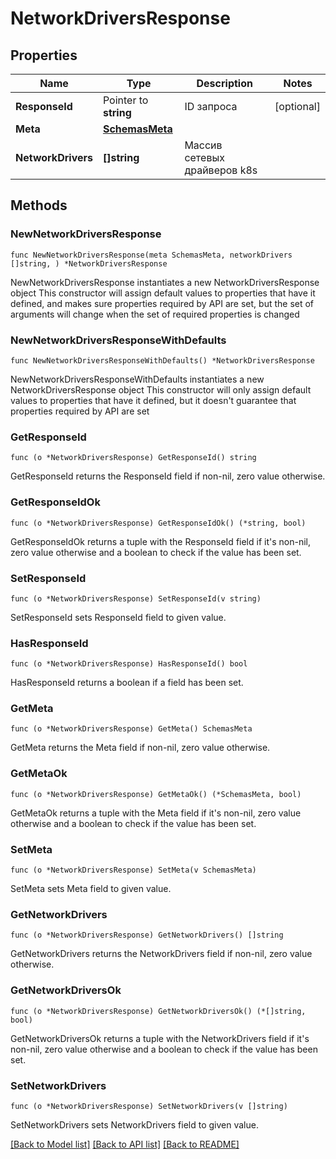 # NetworkDriversResponse

## Properties

Name | Type | Description | Notes
------------ | ------------- | ------------- | -------------
**ResponseId** | Pointer to **string** | ID запроса | [optional] 
**Meta** | [**SchemasMeta**](SchemasMeta.md) |  | 
**NetworkDrivers** | **[]string** | Массив сетевых драйверов k8s | 

## Methods

### NewNetworkDriversResponse

`func NewNetworkDriversResponse(meta SchemasMeta, networkDrivers []string, ) *NetworkDriversResponse`

NewNetworkDriversResponse instantiates a new NetworkDriversResponse object
This constructor will assign default values to properties that have it defined,
and makes sure properties required by API are set, but the set of arguments
will change when the set of required properties is changed

### NewNetworkDriversResponseWithDefaults

`func NewNetworkDriversResponseWithDefaults() *NetworkDriversResponse`

NewNetworkDriversResponseWithDefaults instantiates a new NetworkDriversResponse object
This constructor will only assign default values to properties that have it defined,
but it doesn't guarantee that properties required by API are set

### GetResponseId

`func (o *NetworkDriversResponse) GetResponseId() string`

GetResponseId returns the ResponseId field if non-nil, zero value otherwise.

### GetResponseIdOk

`func (o *NetworkDriversResponse) GetResponseIdOk() (*string, bool)`

GetResponseIdOk returns a tuple with the ResponseId field if it's non-nil, zero value otherwise
and a boolean to check if the value has been set.

### SetResponseId

`func (o *NetworkDriversResponse) SetResponseId(v string)`

SetResponseId sets ResponseId field to given value.

### HasResponseId

`func (o *NetworkDriversResponse) HasResponseId() bool`

HasResponseId returns a boolean if a field has been set.

### GetMeta

`func (o *NetworkDriversResponse) GetMeta() SchemasMeta`

GetMeta returns the Meta field if non-nil, zero value otherwise.

### GetMetaOk

`func (o *NetworkDriversResponse) GetMetaOk() (*SchemasMeta, bool)`

GetMetaOk returns a tuple with the Meta field if it's non-nil, zero value otherwise
and a boolean to check if the value has been set.

### SetMeta

`func (o *NetworkDriversResponse) SetMeta(v SchemasMeta)`

SetMeta sets Meta field to given value.


### GetNetworkDrivers

`func (o *NetworkDriversResponse) GetNetworkDrivers() []string`

GetNetworkDrivers returns the NetworkDrivers field if non-nil, zero value otherwise.

### GetNetworkDriversOk

`func (o *NetworkDriversResponse) GetNetworkDriversOk() (*[]string, bool)`

GetNetworkDriversOk returns a tuple with the NetworkDrivers field if it's non-nil, zero value otherwise
and a boolean to check if the value has been set.

### SetNetworkDrivers

`func (o *NetworkDriversResponse) SetNetworkDrivers(v []string)`

SetNetworkDrivers sets NetworkDrivers field to given value.



[[Back to Model list]](../README.md#documentation-for-models) [[Back to API list]](../README.md#documentation-for-api-endpoints) [[Back to README]](../README.md)


